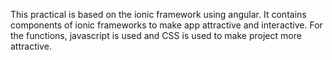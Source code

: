 This practical is based on the ionic framework using angular. It contains components of ionic frameworks to make app attractive and interactive. For the functions, javascript is used and CSS is used to make project more attractive. 
